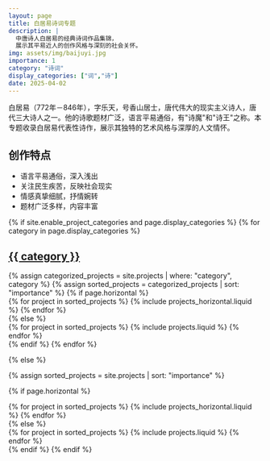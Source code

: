 ```yaml
---
layout: page
title: 白居易诗词专题
description: |
  中唐诗人白居易的经典诗词作品集锦，
  展示其平易近人的创作风格与深刻的社会关怀。
img: assets/img/baijuyi.jpg
importance: 1
category: "诗词"
display_categories: ["词","诗"]
date: 2025-04-02
---
```


白居易（772年－846年），字乐天，号香山居士，唐代伟大的现实主义诗人，唐代三大诗人之一。他的诗歌题材广泛，语言平易通俗，有"诗魔"和"诗王"之称。本专题收录白居易代表性诗作，展示其独特的艺术风格与深厚的人文情怀。

## 创作特点

- 语言平易通俗，深入浅出
- 关注民生疾苦，反映社会现实
- 情感真挚细腻，抒情婉转
- 题材广泛多样，内容丰富




<!-- pages/projects.md -->
<div class="projects">
{% if site.enable_project_categories and page.display_categories %}
  <!-- Display categorized projects -->
  {% for category in page.display_categories %}
  <a id="{{ category }}" href=".#{{ category }}">
    <h2 class="category">{{ category }}</h2>
  </a>
  {% assign categorized_projects = site.projects | where: "category", category %}
  {% assign sorted_projects = categorized_projects | sort: "importance" %}
  <!-- Generate cards for each project -->
  {% if page.horizontal %}
  <div class="container">
    <div class="row row-cols-1 row-cols-md-2">
    {% for project in sorted_projects %}
      {% include projects_horizontal.liquid %}
    {% endfor %}
    </div>
  </div>
  {% else %}
  <div class="row row-cols-1 row-cols-md-3">
    {% for project in sorted_projects %}
      {% include projects.liquid %}
    {% endfor %}
  </div>
  {% endif %}
  {% endfor %}

{% else %}

<!-- Display projects without categories -->

{% assign sorted_projects = site.projects | sort: "importance" %}

  <!-- Generate cards for each project -->

{% if page.horizontal %}

  <div class="container">
    <div class="row row-cols-1 row-cols-md-2">
    {% for project in sorted_projects %}
      {% include projects_horizontal.liquid %}
    {% endfor %}
    </div>
  </div>
  {% else %}
  <div class="row row-cols-1 row-cols-md-3">
    {% for project in sorted_projects %}
      {% include projects.liquid %}
    {% endfor %}
  </div>
  {% endif %}
{% endif %}
</div>
